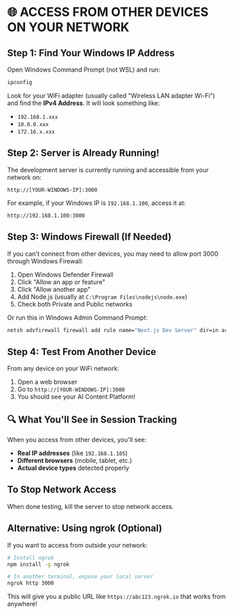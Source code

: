 # 🌐 ACCESS FROM OTHER DEVICES ON YOUR NETWORK

## Step 1: Find Your Windows IP Address

Open Windows Command Prompt (not WSL) and run:
```cmd
ipconfig
```

Look for your WiFi adapter (usually called "Wireless LAN adapter Wi-Fi") and find the **IPv4 Address**. 
It will look something like:
- `192.168.1.xxx` 
- `10.0.0.xxx`
- `172.16.x.xxx`

## Step 2: Server is Already Running!

The development server is currently running and accessible from your network on:
```
http://[YOUR-WINDOWS-IP]:3000
```

For example, if your Windows IP is `192.168.1.100`, access it at:
```
http://192.168.1.100:3000
```

## Step 3: Windows Firewall (If Needed)

If you can't connect from other devices, you may need to allow port 3000 through Windows Firewall:

1. Open Windows Defender Firewall
2. Click "Allow an app or feature"
3. Click "Allow another app"
4. Add Node.js (usually at `C:\Program Files\nodejs\node.exe`)
5. Check both Private and Public networks

Or run this in Windows Admin Command Prompt:
```cmd
netsh advfirewall firewall add rule name="Next.js Dev Server" dir=in action=allow protocol=TCP localport=3000
```

## Step 4: Test From Another Device

From any device on your WiFi network:
1. Open a web browser
2. Go to `http://[YOUR-WINDOWS-IP]:3000`
3. You should see your AI Content Platform!

## 🔍 What You'll See in Session Tracking

When you access from other devices, you'll see:
- **Real IP addresses** (like `192.168.1.105`)
- **Different browsers** (mobile, tablet, etc.)
- **Actual device types** detected properly

## To Stop Network Access

When done testing, kill the server to stop network access.

## Alternative: Using ngrok (Optional)

If you want to access from outside your network:
```bash
# Install ngrok
npm install -g ngrok

# In another terminal, expose your local server
ngrok http 3000
```

This will give you a public URL like `https://abc123.ngrok.io` that works from anywhere!